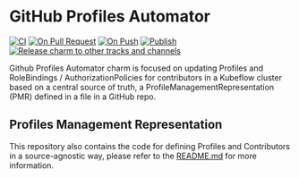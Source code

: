 # GitHub Profiles Automator

[![CI](https://github.com/canonical/github-profiles-automator/actions/workflows/integrate.yaml/badge.svg)](https://github.com/canonical/github-profiles-automator/actions/workflows/integrate.yaml)
[![On Pull Request](https://github.com/canonical/github-profiles-automator/actions/workflows/on_pull_request.yaml/badge.svg)](https://github.com/canonical/github-profiles-automator/actions/workflows/on_pull_request.yaml)
[![On Push](https://github.com/canonical/github-profiles-automator/actions/workflows/on_push.yaml/badge.svg)](https://github.com/canonical/github-profiles-automator/actions/workflows/on_push.yaml)
[![Publish](https://github.com/canonical/github-profiles-automator/actions/workflows/publish.yaml/badge.svg)](https://github.com/canonical/github-profiles-automator/actions/workflows/publish.yaml)
[![Release charm to other tracks and channels](https://github.com/canonical/github-profiles-automator/actions/workflows/release.yaml/badge.svg)](https://github.com/canonical/github-profiles-automator/actions/workflows/release.yaml)

Github Profiles Automator charm is focused on updating Profiles and
RoleBindings / AuthorizationPolicies for contributors in a Kubeflow
cluster based on a central source of truth, a ProfileManagementRepresentation
(PMR) defined in a file in a GitHub repo.

## Profiles Management Representation

This repository also contains the code for defining Profiles and Contributors in a source-agnostic
way, please refer to the [README.md](src/profiles_management/README.md) for more information.

